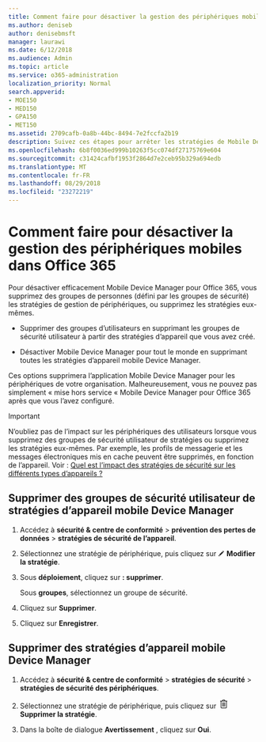 ```yaml
---
title: Comment faire pour désactiver la gestion des périphériques mobiles dans Office 365
ms.author: deniseb
author: denisebmsft
manager: laurawi
ms.date: 6/12/2018
ms.audience: Admin
ms.topic: article
ms.service: o365-administration
localization_priority: Normal
search.appverid:
- MOE150
- MED150
- GPA150
- MET150
ms.assetid: 2709cafb-0a8b-44bc-8494-7e2fccfa2b19
description: Suivez ces étapes pour arrêter les stratégies de Mobile Device Manager à partir de la mise en œuvre pour les appareils mobiles dans votre organisation Office 365.
ms.openlocfilehash: 6b8f0036ed999b10263f5cc074df27175769e604
ms.sourcegitcommit: c31424cafbf1953f2864d7e2ceb95b329a694edb
ms.translationtype: MT
ms.contentlocale: fr-FR
ms.lasthandoff: 08/29/2018
ms.locfileid: "23272219"
---
```

# <a name="how-to-turn-off-mobile-device-management-in-office-365"></a>Comment faire pour désactiver la gestion des périphériques mobiles dans Office 365

Pour désactiver efficacement Mobile Device Manager pour Office 365, vous supprimez des groupes de personnes (défini par les groupes de sécurité) les stratégies de gestion de périphériques, ou supprimez les stratégies eux-mêmes. 
  
- Supprimer des groupes d’utilisateurs en supprimant les groupes de sécurité utilisateur à partir des stratégies d’appareil que vous avez créé. 
    
- Désactiver Mobile Device Manager pour tout le monde en supprimant toutes les stratégies d’appareil mobile Device Manager. 
    
Ces options supprimera l’application Mobile Device Manager pour les périphériques de votre organisation. Malheureusement, vous ne pouvez pas simplement « mise hors service « Mobile Device Manager pour Office 365 après que vous l’avez configuré.
  
> [!IMPORTANT]
> N’oubliez pas de l’impact sur les périphériques des utilisateurs lorsque vous supprimez des groupes de sécurité utilisateur de stratégies ou supprimez les stratégies eux-mêmes. Par exemple, les profils de messagerie et les messages électroniques mis en cache peuvent être supprimés, en fonction de l’appareil. Voir : [Quel est l’impact des stratégies de sécurité sur les différents types d’appareils ?](create-device-security-policies.md#what-is-the-impact-of-security-policies-on-different-device-types)
  
## <a name="remove-user-security-groups-from-mdm-device-policies"></a>Supprimer des groupes de sécurité utilisateur de stratégies d’appareil mobile Device Manager

1. Accédez à **sécurité &amp; centre de conformité** \> **prévention des pertes de données** \> **stratégies de sécurité de l’appareil**.
    
2. Sélectionnez une stratégie de périphérique, puis cliquez sur ![icône Modifier](media/O365-MDM-CreatePolicy-EditIcon.gif) **Modifier la stratégie**.
    
3. Sous **déploiement**, cliquez sur **: supprimer**.
    
    Sous **groupes**, sélectionnez un groupe de sécurité.
    
4.  Cliquez sur **Supprimer**.
    
5. Cliquez sur **Enregistrer**.
    
## <a name="remove-mdm-device-policies"></a>Supprimer des stratégies d’appareil mobile Device Manager

1. Accédez à **sécurité &amp; centre de conformité** \> **stratégies de sécurité** \> **stratégies de sécurité des périphériques**.
    
2. Sélectionnez une stratégie de périphérique, puis cliquez sur ![Image de la Corbeille peut icône. ](media/b8bfa783-c0b5-46d9-9570-8a385088e8fe.png) **Supprimer la stratégie**.
    
3. Dans la boîte de dialogue **Avertissement** , cliquez sur **Oui**. 
    

